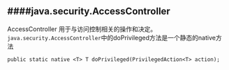 ####java.security.AccessController
----------------------------------
AccessController 用于与访问控制相关的操作和决定。
`java.security.AccessController`中的doPrivileged方法是一个静态的native方法

```
public static native <T> T doPrivileged(PrivilegedAction<T> action);
```